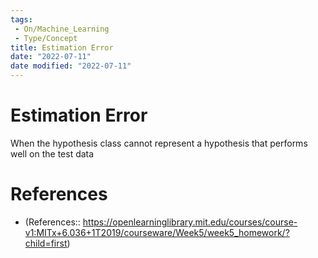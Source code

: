 ```yaml
---
tags:
 - On/Machine_Learning
 - Type/Concept
title: Estimation Error
date: "2022-07-11"
date modified: "2022-07-11"
---
```


# Estimation Error
When the hypothesis class cannot represent a hypothesis that performs well on the test data

# References
- (References:: https://openlearninglibrary.mit.edu/courses/course-v1:MITx+6.036+1T2019/courseware/Week5/week5_homework/?child=first)
